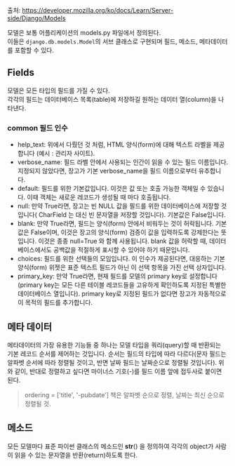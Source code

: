 출처: https://developer.mozilla.org/ko/docs/Learn/Server-side/Django/Models   
  


모델은 보통 어플리케이션의 models.py 파일에서 정의된다.  
이들은 `django.db.models.Model`의 서브 클래스로 구현되며 필드, 메소드, 메타데이터를 포함할 수 있다. 


Fields
---
모델은 모든 타입의 필드를 가질 수 있다.  
각각의 필드는 데이터베이스 목록(table)에 저장하길 원하는 데이터 열(column)을 나타낸다.  

### common 필드 인수
- help_text: 위에서 다뤘던 것 처럼, HTML 양식(form)에 대해 텍스트 라벨을 제공합니다 (예시 : 관리자 사이트).
- verbose_name: 필드 라벨 안에서 사용되는 인간이 읽을 수 있는 필드 이름입니다. 지정되지 않았다면, 장고가 기본 verbose_name을 필드 이름으로부터 유추합니다.
- default: 필드를 위한 기본값입니다. 이것은 값 또는 호출 가능한 객체일 수 있습니다. 이때 객체는 새로운 레코드가 생성될 때 마다 호출됩니다.
- null: 만약 True라면, 장고는 빈 NULL 값을 필드를 위한 데이터베이스에 저장할 것입니다( CharField 는 대신 빈 문자열을 저장할 것입니다). 기본값은 False입니다.
- blank: 만약 True라면, 필드는 양식(form) 안에서 비워두는 것이 허락됩니다. 기본값은 False이며, 이것은 장고의 양식(form) 검증이 값을 입력하도록 강제한다는 뜻입니다. 이것은 종종  null=True 와 함께 사용됩니다. blank 값을 허락할 때, 데이터베이스에서도 공백값을 적절하게 표시할 수 있어야 하기 때문입니다.
- choices: 필드를 위한 선택들의 모임입니다. 이 인수가 제공된다면, 대응하는 기본 양식(form) 위젯은 표준 텍스트 필드가 아닌 이 선택 항목을 가진 선택 상자입니다.
- primary_key: 만약 True라면, 현재 필드를 모델의 primary key로 설정합니다(primary key는 모든 다른 테이블 레코드들을 고유하게 확인하도록 지정된 특별한 데이터베이스 열입니다). primary key로 지정된 필드가 없다면 장고가 자동적으로 이 목적의 필드를 추가합니다.

메타 데이터
----
메타데이터의 가장 유용한 기능들 중 하나는 모델 타입을 쿼리(query)할 때 반환되는 기본 레코드 순서를 제어하는 것입니다.
순서는 필드의 타입에 따라 다르다(문자 필드는 알파벳 순서에 따라 정렬될 것이고, 반면 날짜 필드는 날짜순으로 정렬될 것입니다). 
위와 같이, 반대로 정렬하고 싶다면 마이너스 기호(-)를 필드 이름 앞에 접두사로 붙이면 된다.
> ordering = ['title', '-pubdate']
책은 알파벳 순으로 정렬, 날짜는 최신 순으로 정렬될 것.  


메소드
-----
모든 모델마다 표준 파이썬 클래스의 메소드인 __str__() 을 정의하여 각각의 object가 사람이 읽을 수 있는 문자열을 반환(return)하도록 한다. 
